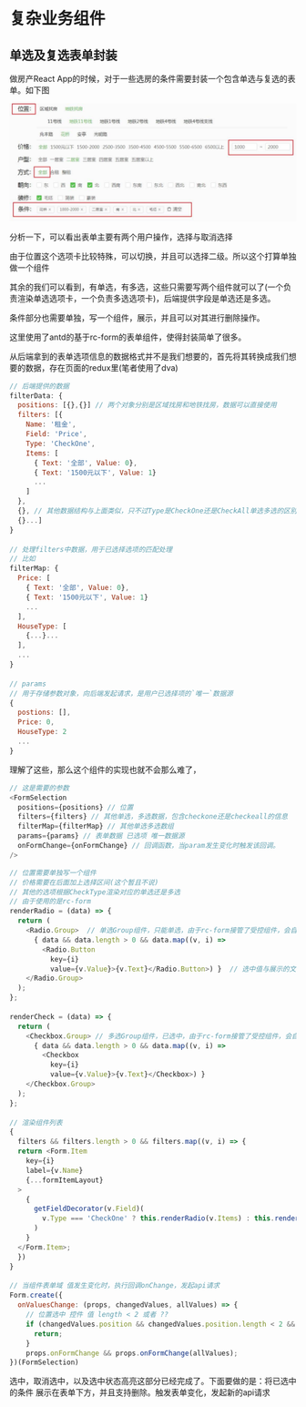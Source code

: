# 复杂业务组件

## 单选及复选表单封装

做房产React App的时候，对于一些选房的条件需要封装一个包含单选与复选的表单。如下图

![表单选项卡](./images/co_options/option_pc.jpg)

分析一下，可以看出表单主要有两个用户操作，选择与取消选择

由于位置这个选项卡比较特殊，可以切换，并且可以选择二级。所以这个打算单独做一个组件

其余的我们可以看到，有单选，有多选，这些只需要写两个组件就可以了(一个负责渲染单选选项卡，一个负责多选选项卡)，后端提供字段是单选还是多选。

条件部分也需要单独，写一个组件，展示，并且可以对其进行删除操作。

这里使用了antd的基于rc-form的表单组件，使得封装简单了很多。

从后端拿到的表单选项信息的数据格式并不是我们想要的，首先将其转换成我们想要的数据，存在页面的redux里(笔者使用了dva)

```js
// 后端提供的数据
filterData: {
  positions: [{},{}] // 两个对象分别是区域找房和地铁找房，数据可以直接使用
  filters: [{
    Name: '租金',
    Field: 'Price',
    Type: 'CheckOne',
    Items: [
      { Text: '全部', Value: 0},
      { Text: '1500元以下', Value: 1}
      ...
    ]
  },
  {}, // 其他数据结构与上面类似，只不过Type是CheckOne还是CheckAll单选多选的区别
  {}...] 
}

// 处理filters中数据，用于已选择选项的匹配处理
// 比如
filterMap: {
  Price: [
    { Text: '全部', Value: 0},
    { Text: '1500元以下', Value: 1}
    ...
  ],
  HouseType: [
    {...}...
  ],
  ...
}

// params
// 用于存储参数对象，向后端发起请求，是用户已选择项的`唯一`数据源
{
  postions: [],
  Price: 0,
  HouseType: 2
  ...
}
```

理解了这些，那么这个组件的实现也就不会那么难了，

```js
// 这是需要的参数
<FormSelection
  positions={positions} // 位置
  filters={filters} // 其他单选，多选数据，包含checkone还是checkeall的信息
  filterMap={filterMap} // 其他单选多选数组
  params={params} // 表单数据 已选项 唯一数据源
  onFormChange={onFormChange} // 回调函数，当param发生变化时触发该回调。
/>
```

```js
// 位置需要单独写一个组件
// 价格需要在后面加上选择区间(这个暂且不说)
// 其他的选项根据CheckType渲染对应的单选还是多选
// 由于使用的是rc-form
renderRadio = (data) => {
  return (
    <Radio.Group>  // 单选Group组件，只能单选，由于rc-form接管了受控组件，会自动标记已选中状态，
      { data && data.length > 0 && data.map((v, i) =>
        <Radio.Button
          key={i} 
          value={v.Value}>{v.Text}</Radio.Button>) }  // 选中值与展示的文本
    </Radio.Group>
  );
};

renderCheck = (data) => {
  return (
    <Checkbox.Group> // 多选Group组件，已选中，由于rc-form接管了受控组件，会自动标记已选中状态
      { data && data.length > 0 && data.map((v, i) => 
        <Checkbox 
          key={i} 
          value={v.Value}>{v.Text}</Checkbox>) }
    </Checkbox.Group>
  );
};

// 渲染组件列表
{
  filters && filters.length > 0 && filters.map((v, i) => {
  return <Form.Item
    key={i}
    label={v.Name}
    {...formItemLayout}
  >
    {
      getFieldDecorator(v.Field)(
        v.Type === 'CheckOne' ? this.renderRadio(v.Items) : this.renderCheck(v.Items)
      )
    }
  </Form.Item>;
  })
}

// 当组件表单域 值发生变化时，执行回调onChange，发起api请求
Form.create({
  onValuesChange: (props, changedValues, allValues) => {
    // 位置选中 控件 值 length < 2 或者 ?? 
    if (changedValues.position && changedValues.position.length < 2 && Object.keys(changedValues).length === 1) {
      return;
    }
    props.onFormChange && props.onFormChange(allValues);
})(FormSelection)
```

选中，取消选中，以及选中状态高亮这部分已经完成了。下面要做的是：将已选中的条件 展示在表单下方，并且支持删除。触发表单变化，发起新的api请求

```js

```
